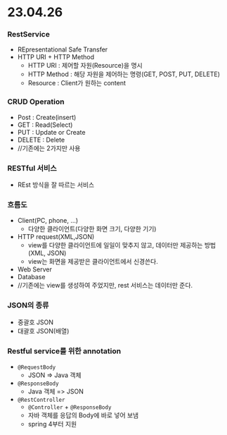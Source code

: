 # 23.04.26
### RestService
- REpresentational Safe Transfer
- HTTP URI + HTTP Method
  - HTTP URI : 제어할 자원(Resource)을 명시
  - HTTP Method : 해당 자원을 제어하는 명령(GET, POST, PUT, DELETE)
  - Resource : Client가 원하는 content

### CRUD Operation
- Post : Create(insert)
- GET : Read(Select)
- PUT : Update or Create
- DELETE : Delete
- //기존에는 2가지만 사용

### RESTful 서비스
- REst 방식을 잘 따르는 서비스

### 흐름도
- Client(PC, phone, ...)
  - 다양한 클라이언트(다양한 화면 크기, 다양한 기기)
- HTTP request(XML,JSON)
  - view를 다양한 클라이언트에 일일이 맞추지 않고, 데이터만 제공하는 방법(XML, JSON)
  - view는 화면을 제공받은 클라이언트에서 신경쓴다.
- Web Server
- Database
- //기존에는 view를 생성하여 주었지만, rest 서비스는 데이터만 준다.

### JSON의 종류
- 중괄호 JSON
- 대괄호 JSON(배열)

### Restful service를 위한 annotation
- `@RequestBody`
  - JSON => Java 객체
- `@ResponseBody`
  - Java 객체 => JSON
- `@RestController`
  - `@Controller` + `@ResponseBody`
  - 자바 객체를 응답의 Body에 바로 넣어 보냄
  - spring 4부터 지원